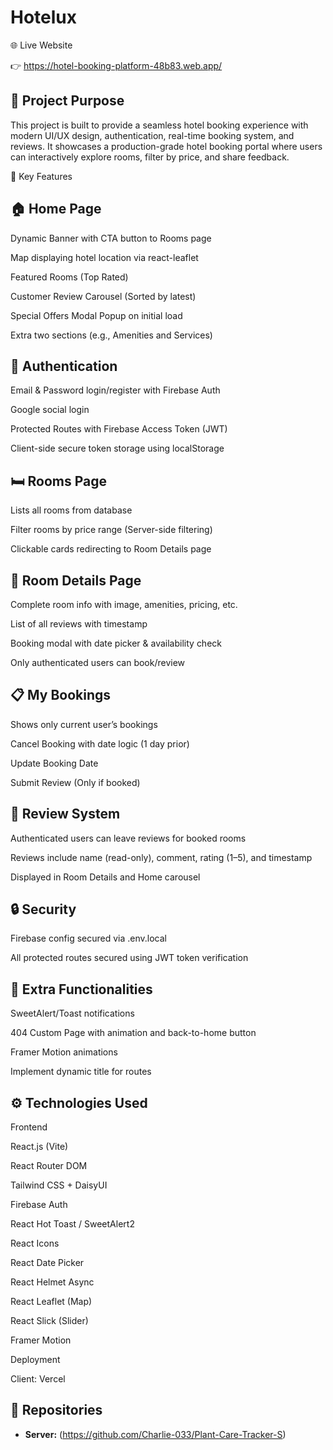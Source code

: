 # Hotelux

🌐 Live Website

👉 https://hotel-booking-platform-48b83.web.app/

## 📌 Project Purpose

This project is built to provide a seamless hotel booking experience with modern UI/UX design, authentication, real-time booking system, and reviews. It showcases a production-grade hotel booking portal where users can interactively explore rooms, filter by price, and share feedback.

🔑 Key Features

## 🏠 Home Page

Dynamic Banner with CTA button to Rooms page

Map displaying hotel location via react-leaflet

Featured Rooms (Top Rated)

Customer Review Carousel (Sorted by latest)

Special Offers Modal Popup on initial load

Extra two sections (e.g., Amenities and Services)

## 🔐 Authentication

Email & Password login/register with Firebase Auth

Google social login

Protected Routes with Firebase Access Token (JWT)

Client-side secure token storage using localStorage

## 🛏️ Rooms Page

Lists all rooms from database

Filter rooms by price range (Server-side filtering)

Clickable cards redirecting to Room Details page

## 📄 Room Details Page

Complete room info with image, amenities, pricing, etc.

List of all reviews with timestamp

Booking modal with date picker & availability check

Only authenticated users can book/review

## 📋 My Bookings

Shows only current user’s bookings

Cancel Booking with date logic (1 day prior)

Update Booking Date

Submit Review (Only if booked)

## 📝 Review System

Authenticated users can leave reviews for booked rooms

Reviews include name (read-only), comment, rating (1–5), and timestamp

Displayed in Room Details and Home carousel

## 🔒 Security

Firebase config secured via .env.local

All protected routes secured using JWT token verification

## 🎯 Extra Functionalities

SweetAlert/Toast notifications

404 Custom Page with animation and back-to-home button

Framer Motion animations

Implement dynamic title for routes

## ⚙️ Technologies Used

Frontend

React.js (Vite)

React Router DOM

Tailwind CSS + DaisyUI

Firebase Auth

React Hot Toast / SweetAlert2

React Icons

React Date Picker

React Helmet Async

React Leaflet (Map)

React Slick (Slider)

Framer Motion

Deployment

Client: Vercel 

## 📁 Repositories

- **Server:** (https://github.com/Charlie-033/Plant-Care-Tracker-S)
